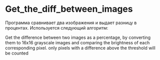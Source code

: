 # Get_the_diff_between_images
Программа сравнивает два изображения и выдает разницу в процентах. Используется следующий алгоритм: 

Get the difference between two images as a percentage, by converting
them to 16x16 grayscale images and comparing the brightness of each
corresponding pixel. only pixels with a difference above the
threshold will be counted
